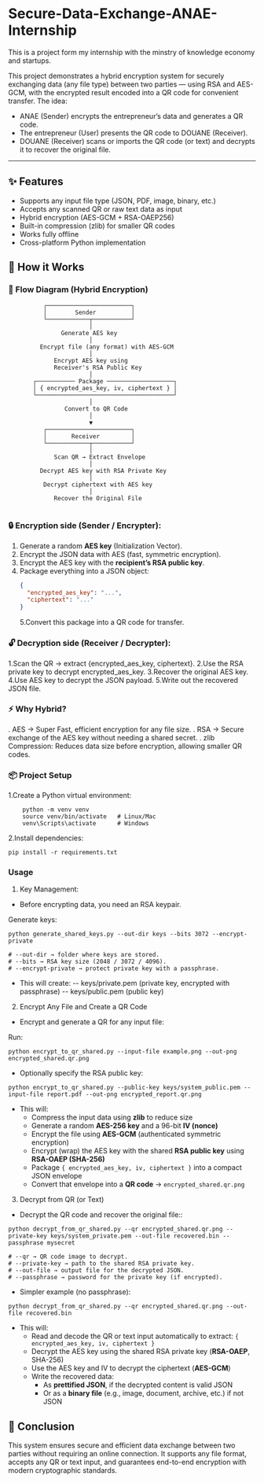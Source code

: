 # Secure-Data-Exchange-ANAE-Internship

This is a project form my internship with the minstry of knowledge economy and startups.

This project demonstrates a hybrid encryption system for securely exchanging data (any file type) between two parties — using RSA and AES-GCM, with the encrypted result encoded into a QR code for convenient transfer.
The idea:

- ANAE (Sender) encrypts the entrepreneur’s data and generates a QR code.
- The entrepreneur (User) presents the QR code to DOUANE (Receiver).
- DOUANE (Receiver) scans or imports the QR code (or text) and decrypts it to recover the original file.

---

## ✨ Features

- Supports any input file type (JSON, PDF, image, binary, etc.)
- Accepts any scanned QR or raw text data as input
- Hybrid encryption (AES-GCM + RSA-OAEP256)
- Built-in compression (zlib) for smaller QR codes
- Works fully offline
- Cross-platform Python implementation

## 🚀 How it Works

### 🔄 Flow Diagram (Hybrid Encryption)

```text
          ┌────────────────────────┐
          │        Sender          │
          └────────────┬───────────┘
                       │
               Generate AES key
                       │
         Encrypt file (any format) with AES-GCM
                       │
             Encrypt AES key using
             Receiver's RSA Public Key
                       │
       ┌─────────── Package ───────────────────┐
       │ { encrypted_aes_key, iv, ciphertext } │
       └───────────────────────────────────────┘
                       │
                Convert to QR Code
                       │
                       ▼
          ┌────────────────────────┐
          │       Receiver         │
          └────────────┬───────────┘
                       │
             Scan QR → Extract Envelope
                       │
         Decrypt AES key with RSA Private Key
                       │
          Decrypt ciphertext with AES key
                       │
             Recover the Original File


```

### 🔒 Encryption side (Sender / Encrypter):

1. Generate a random **AES key** (Initialization Vector).
2. Encrypt the JSON data with AES (fast, symmetric encryption).
3. Encrypt the AES key with the **recipient’s RSA public key**.
4. Package everything into a JSON object:
   ```json
   {
     "encrypted_aes_key": "...",
     "ciphertext": "..."
   }
   ```
   5.Convert this package into a QR code for transfer.

### 🔓 Decryption side (Receiver / Decrypter):

1.Scan the QR → extract {encrypted_aes_key, ciphertext}.
2.Use the RSA private key to decrypt encrypted_aes_key.
3.Recover the original AES key.
4.Use AES key to decrypt the JSON payload.
5.Write out the recovered JSON file.

### ⚡ Why Hybrid?

. AES → Super Fast, efficient encryption for any file size.
. RSA → Secure exchange of the AES key without needing a shared secret.
. zlib Compression: Reduces data size before encryption, allowing smaller QR codes.

### 📦 Project Setup

1.Create a Python virtual environment:

```shell
    python -m venv venv
    source venv/bin/activate   # Linux/Mac
    venv\Scripts\activate      # Windows
```

2.Install dependencies:

```shell
pip install -r requirements.txt
```

### Usage

1. Key Management:

- Before encrypting data, you need an RSA keypair.

Generate keys:

```shell
python generate_shared_keys.py --out-dir keys --bits 3072 --encrypt-private

# --out-dir → folder where keys are stored.
# --bits → RSA key size (2048 / 3072 / 4096).
# --encrypt-private → protect private key with a passphrase.

```

- This will create:
  -- keys/private.pem (private key, encrypted with passphrase)
  -- keys/public.pem (public key)

2. Encrypt Any File and Create a QR Code

- Encrypt and generate a QR for any input file:

Run:

```shell
python encrypt_to_qr_shared.py --input-file example.png --out-png encrypted_shared.qr.png
```

- Optionally specify the RSA public key:

```shell
python encrypt_to_qr_shared.py --public-key keys/system_public.pem --input-file report.pdf --out-png encrypted_report.qr.png

```

- This will:
  - Compress the input data using **zlib** to reduce size
  - Generate a random **AES-256 key** and a 96-bit **IV (nonce)**
  - Encrypt the file using **AES-GCM** (authenticated symmetric encryption)
  - Encrypt (wrap) the AES key with the shared **RSA public key** using **RSA-OAEP (SHA-256)**
  - Package `{ encrypted_aes_key, iv, ciphertext }` into a compact JSON envelope
  - Convert that envelope into a **QR code** → `encrypted_shared.qr.png`

3. Decrypt from QR (or Text)

- Decrypt the QR code and recover the original file::

```shell
python decrypt_from_qr_shared.py --qr encrypted_shared.qr.png --private-key keys/system_private.pem --out-file recovered.bin --passphrase mysecret

# --qr → QR code image to decrypt.
# --private-key → path to the shared RSA private key.
# --out-file → output file for the decrypted JSON.
# --passphrase → password for the private key (if encrypted).
```

- Simpler example (no passphrase):

```shell
python decrypt_from_qr_shared.py --qr encrypted_shared.qr.png --out-file recovered.bin

```

- This will:
  - Read and decode the QR or text input automatically to extract:
    `{ encrypted_aes_key, iv, ciphertext }`
  - Decrypt the AES key using the shared RSA private key (**RSA-OAEP**, SHA-256)
  - Use the AES key and IV to decrypt the ciphertext (**AES-GCM**)
  - Write the recovered data:
    - As **prettified JSON**, if the decrypted content is valid JSON
    - Or as a **binary file** (e.g., image, document, archive, etc.) if not JSON

## 🏁 Conclusion

This system ensures secure and efficient data exchange between two parties without requiring an online connection.
It supports any file format, accepts any QR or text input, and guarantees end-to-end encryption with modern cryptographic standards.
